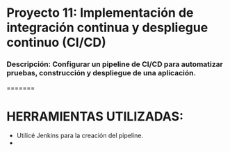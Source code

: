# Proyecto 11: Implementación de integración continua y despliegue continuo (CI/CD) 
### Descripción: Configurar un pipeline de CI/CD para automatizar pruebas, construcción y despliegue de una aplicación. 

=======
# HERRAMIENTAS UTILIZADAS:
- Utilicé Jenkins para la creación del pipeline.
- 
